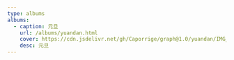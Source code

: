 ```yaml
---
type: albums
albums:
  - caption: 元旦
    url: /albums/yuandan.html
    cover: https://cdn.jsdelivr.net/gh/Caporrige/graph@1.0/yuandan/IMG_0008(20211231-011240).JPG 
    desc: 元旦
---
```

